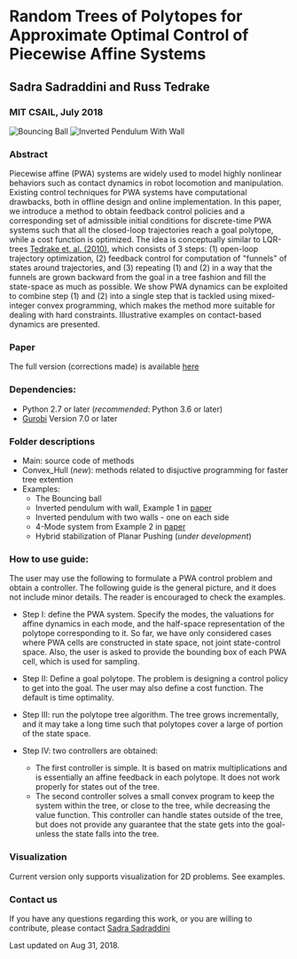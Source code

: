 # Random Trees of Polytopes for Approximate Optimal Control of Piecewise Affine Systems
## Sadra Sadraddini and Russ Tedrake
### MIT CSAIL, July 2018

![Bouncing Ball](https://github.com/sadraddini/PWA-Control/raw/master/Examples/Bouncing_ball/figures/ball_iterations.gif)
![Inverted Pendulum With Wall](https://github.com/sadraddini/PWA-Control/raw/master/Examples/Inv_pendulum_wall/figures/inv_pendulum_wall_iterations.gif)

### Abstract
Piecewise affine (PWA) systems are widely used to model highly nonlinear behaviors such as contact dynamics in robot locomotion and manipulation. Existing control techniques for PWA systems have computational drawbacks, both in offline design and online implementation. 
In this paper, we introduce a method to obtain feedback control policies and a corresponding  set of admissible initial conditions for discrete-time PWA systems such that all the closed-loop trajectories reach a goal polytope, while a cost function is optimized. 
The idea is conceptually similar to LQR-trees [Tedrake et. al. (2010)](https://groups.csail.mit.edu/robotics-center/public_papers/Tedrake10.pdf), which consists of 3 steps: (1) open-loop trajectory optimization, (2) feedback control for computation of "funnels" of states around trajectories, and (3) repeating (1) and (2) in a way that the funnels are grown backward from the goal in a tree fashion and fill the state-space as much as possible. We show PWA dynamics can be exploited to combine step (1) and (2) into a single step that is tackled using mixed-integer convex programming, which makes the method more suitable for dealing with hard constraints. Illustrative examples on contact-based dynamics are presented. 

### Paper
The full version (corrections made) is available [here](https://github.com/sadraddini/PWA-Control/blob/master/paper.pdf)

### Dependencies:
* Python 2.7 or later (*recommended*: Python 3.6 or later)
* [Gurobi](http://www.gurobi.com/) Version 7.0 or later

### Folder descriptions
* Main: source code of methods
* Convex_Hull (*new*): methods related to disjuctive programming for faster tree extention 
* Examples: 
    * The Bouncing ball 
    * Inverted pendulum with wall, Example 1 in [paper](http://groups.csail.mit.edu/robotics-center/public_papers/Marcucci17.pdf)
    * Inverted pendulum with two walls - one on each side
    * 4-Mode system from Example 2 in [paper](https://www.researchgate.net/profile/Michal_Kvasnica/publication/4143171_Computation_of_invariant_sets_for_piecewise_affine_discrete_time_systems_subject_to_bounded_disturbances/links/54d0b5930cf298d65668244c/Computation-of-invariant-sets-for-piecewise-affine-discrete-time-systems-subject-to-bounded-disturbances.pdf)
    * Hybrid stabilization of Planar Pushing (*under development*)

### How to use guide:
The user may use the following to formulate a PWA control problem and obtain a controller. The following guide is the general picture, and it does not include minor details. The reader is encouraged to check the examples. 

* Step I: define the PWA system. Specify the modes, the valuations for affine dynamics in each mode, and the half-space representation of the polytope corresponding to it. 
So far, we have only considered cases where PWA cells are constructed in state space, not joint state-control space. Also, the user is asked to provide the bounding box of each PWA cell, which is used for sampling.

* Step II: Define a goal polytope. The problem is designing a control policy to get into the goal. The user may also define a cost function. The default is time optimality. 

* Step III: run the polytope tree algorithm. The tree grows incrementally, and it may take a long time such that polytopes cover a large of portion of the state space.

* Step IV: two controllers are obtained:
    * The first controller is simple. It is based on matrix multiplications and is essentially an affine feedback in each polytope. It does not work properly for states out of the tree. 
    * The second controller solves a small convex program to keep the system within the tree, or close to the tree, while decreasing the value function. This controller can handle states outside of the tree, but does not provide any guarantee that the state gets into the goal- unless the state falls into the tree.

### Visualization
Current version only supports visualization for 2D problems. See examples. 

### Contact us
If you have any questions regarding this work, or you are willing to contribute, please contact [Sadra Sadraddini](sadra@mit.edu) 

Last updated on Aug 31, 2018. 